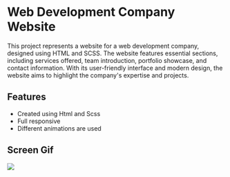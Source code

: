 <h1>Web Development Company Website</h1>

<p>This project represents a website for a web development company, designed using HTML and SCSS. The website features essential sections, including services offered, team introduction, portfolio showcase, and contact information. With its user-friendly interface and modern design, the website aims to highlight the company's expertise and projects.</p>

<h2>Features</h2>

<ul>
        <li>Created using Html and Scss</li>
        <li>Full responsive</li>
        <li>Different animations are used</li>
</ul>

<h2>Screen Gif</h2>

![](gif.gif)